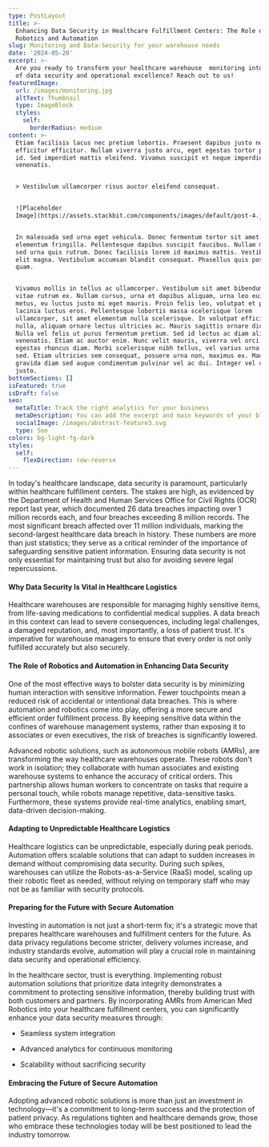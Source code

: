 ```yaml
---
type: PostLayout
title: >-
  Enhancing Data Security in Healthcare Fulfillment Centers: The Role of
  Robotics and Automation
slug: Monitoring and Data-Security for your warehouse needs
date: '2024-05-20'
excerpt: >-
  Are you ready to transform your healthcare warehouse  monitoring into a model
  of data security and operational excellence? Reach out to us!
featuredImage:
  url: /images/monitoring.jpg
  altText: Thumbnail
  type: ImageBlock
  styles:
    self:
      borderRadius: medium
content: >-
  Etiam facilisis lacus nec pretium lobortis. Praesent dapibus justo non
  efficitur efficitur. Nullam viverra justo arcu, eget egestas tortor pretium
  id. Sed imperdiet mattis eleifend. Vivamus suscipit et neque imperdiet
  venenatis.


  > Vestibulum ullamcorper risus auctor eleifend consequat.


  ![Placeholder
  Image](https://assets.stackbit.com/components/images/default/post-4.jpeg)


  In malesuada sed urna eget vehicula. Donec fermentum tortor sit amet nisl
  elementum fringilla. Pellentesque dapibus suscipit faucibus. Nullam malesuada
  sed urna quis rutrum. Donec facilisis lorem id maximus mattis. Vestibulum quis
  elit magna. Vestibulum accumsan blandit consequat. Phasellus quis posuere
  quam.


  Vivamus mollis in tellus ac ullamcorper. Vestibulum sit amet bibendum ipsum,
  vitae rutrum ex. Nullam cursus, urna et dapibus aliquam, urna leo euismod
  metus, eu luctus justo mi eget mauris. Proin felis leo, volutpat et purus in,
  lacinia luctus eros. Pellentesque lobortis massa scelerisque lorem
  ullamcorper, sit amet elementum nulla scelerisque. In volutpat efficitur
  nulla, aliquam ornare lectus ultricies ac. Mauris sagittis ornare dictum.
  Nulla vel felis ut purus fermentum pretium. Sed id lectus ac diam aliquet
  venenatis. Etiam ac auctor enim. Nunc velit mauris, viverra vel orci ut,
  egestas rhoncus diam. Morbi scelerisque nibh tellus, vel varius urna malesuada
  sed. Etiam ultricies sem consequat, posuere urna non, maximus ex. Mauris
  gravida diam sed augue condimentum pulvinar vel ac dui. Integer vel convallis
  justo.
bottomSections: []
isFeatured: true
isDraft: false
seo:
  metaTitle: Track the right analytics for your business
  metaDescription: You can add the excerpt and main keywords of your blog post here.
  socialImage: /images/abstract-feature3.svg
  type: Seo
colors: bg-light-fg-dark
styles:
  self:
    flexDirection: row-reverse
---
```

In today's healthcare landscape, data security is paramount, particularly within healthcare fulfillment centers. The stakes are high, as evidenced by the Department of Health and Human Services Office for Civil Rights (OCR) report last year, which documented 26 data breaches impacting over 1 million records each, and four breaches exceeding 8 million records. The most significant breach affected over 11 million individuals, marking the second-largest healthcare data breach in history. These numbers are more than just statistics; they serve as a critical reminder of the importance of safeguarding sensitive patient information. Ensuring data security is not only essential for maintaining trust but also for avoiding severe legal repercussions.

#### Why Data Security Is Vital in Healthcare Logistics

Healthcare warehouses are responsible for managing highly sensitive items, from life-saving medications to confidential medical supplies. A data breach in this context can lead to severe consequences, including legal challenges, a damaged reputation, and, most importantly, a loss of patient trust. It's imperative for warehouse managers to ensure that every order is not only fulfilled accurately but also securely.

#### The Role of Robotics and Automation in Enhancing Data Security

One of the most effective ways to bolster data security is by minimizing human interaction with sensitive information. Fewer touchpoints mean a reduced risk of accidental or intentional data breaches. This is where automation and robotics come into play, offering a more secure and efficient order fulfillment process. By keeping sensitive data within the confines of warehouse management systems, rather than exposing it to associates or even executives, the risk of breaches is significantly lowered.

Advanced robotic solutions, such as autonomous mobile robots (AMRs), are transforming the way healthcare warehouses operate. These robots don't work in isolation; they collaborate with human associates and existing warehouse systems to enhance the accuracy of critical orders. This partnership allows human workers to concentrate on tasks that require a personal touch, while robots manage repetitive, data-sensitive tasks. Furthermore, these systems provide real-time analytics, enabling smart, data-driven decision-making.

#### Adapting to Unpredictable Healthcare Logistics

Healthcare logistics can be unpredictable, especially during peak periods. Automation offers scalable solutions that can adapt to sudden increases in demand without compromising data security. During such spikes, warehouses can utilize the Robots-as-a-Service (RaaS) model, scaling up their robotic fleet as needed, without relying on temporary staff who may not be as familiar with security protocols.

#### Preparing for the Future with Secure Automation

Investing in automation is not just a short-term fix; it's a strategic move that prepares healthcare warehouses and fulfillment centers for the future. As data privacy regulations become stricter, delivery volumes increase, and industry standards evolve, automation will play a crucial role in maintaining data security and operational efficiency.

In the healthcare sector, trust is everything. Implementing robust automation solutions that prioritize data integrity demonstrates a commitment to protecting sensitive information, thereby building trust with both customers and partners. By incorporating AMRs from American Med Robotics into your healthcare fulfillment centers, you can significantly enhance your data security measures through:

*   Seamless system integration

*   Advanced analytics for continuous monitoring

*   Scalability without sacrificing security

#### Embracing the Future of Secure Automation

Adopting advanced robotic solutions is more than just an investment in technology—it's a commitment to long-term success and the protection of patient privacy. As regulations tighten and healthcare demands grow, those who embrace these technologies today will be best positioned to lead the industry tomorrow.
